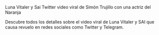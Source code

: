 Luna Vitaler y Sai Twitter video viral de Simón Trujillo con una actriz del Naranja

Descubre todos los detalles sobre el video viral de Luna Vitaler y SAI que causa revuelo en redes sociales como Twitter y Telegram.
